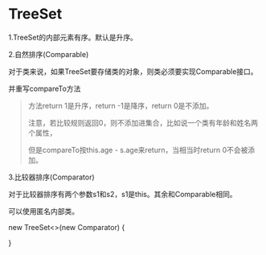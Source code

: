 # TreeSet

1.TreeSet的内部元素有序。默认是升序。

2.自然排序(Comparable)

对于类来说，如果TreeSet要存储类的对象，则类必须要实现Comparable接口。

并重写compareTo方法

>方法return 1是升序，return -1是降序，return 0是不添加。
>
>注意，若比较规则返回0，则不添加进集合，比如说一个类有年龄和姓名两个属性，
>
>但是compareTo按this.age - s.age来return，当相当时return 0不会被添加。

3.比较器排序(Comparator)

对于比较器排序有两个参数s1和s2，s1是this。其余和Comparable相同。

可以使用匿名内部类。

new TreeSet<>(new Comparator) {



}